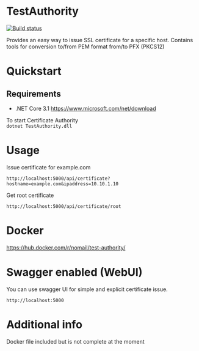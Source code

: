 # TestAuthority

[![Build status](https://ci.appveyor.com/api/projects/status/9xmg595d0ps2r0uw?svg=true)](https://ci.appveyor.com/project/nomailme/testauthority)

Provides an easy way to issue SSL certificate for a specific host.
Contains tools for conversion to/from PEM format from/to PFX (PKCS12)

# Quickstart

## Requirements

* .NET Core 3.1 https://www.microsoft.com/net/download

To start Certificate Authority  
`dotnet TestAuthority.dll`

# Usage

Issue certificate for example.com

`http://localhost:5000/api/certificate?hostname=example.com&ipaddress=10.10.1.10`

Get root certificate

`http://localhost:5000/api/certificate/root`

# Docker

https://hub.docker.com/r/nomail/test-authority/

# Swagger enabled (WebUI)

You can use swagger UI for simple and explicit certificate issue.

`http://localhost:5000`

# Additional info

Docker file included but is not complete at the moment
